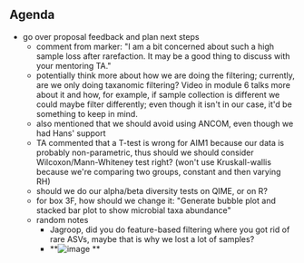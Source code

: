 ## Agenda
- go over proposal feedback and plan next steps 
  - comment from marker:  "I am a bit concerned about such a high sample loss after rarefaction. It may be a good thing to discuss with your mentoring TA."
  - potentially think more about how we are doing the filtering; currently, are we only doing taxanomic filtering? Video in module 6 talks more about it and how, for example, if sample collection is different we could maybe filter differently; even though it isn't in our case, it'd be something to keep in mind.
  - also mentioned that we should avoid using ANCOM, even though we had Hans' support
  - TA commented that a T-test is wrong for AIM1 because our data is probably non-parametric, thus should we should consider Wilcoxon/Mann-Whiteney test right? (won't use Kruskall-wallis because we're comparing two groups, constant and then varying RH)
  - should we do our alpha/beta diversity tests on QIME, or on R?
  - for box 3F, how should we change it: "Generate bubble plot and stacked bar plot to show microbial taxa abundance" 
  - random notes
    - Jagroop, did you do feature-based filtering where you got rid of rare ASVs, maybe that is why we lost a lot of samples?   
    - **![image](https://github.com/user-attachments/assets/1b566b25-ab0e-4117-9358-b73a62785ebe)
**
